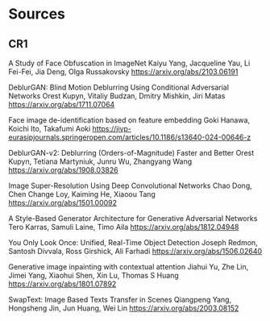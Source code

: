 # Sources

## CR1

A Study of Face Obfuscation in ImageNet
Kaiyu Yang, Jacqueline Yau, Li Fei-Fei, Jia Deng, Olga Russakovsky
https://arxiv.org/abs/2103.06191

DeblurGAN: Blind Motion Deblurring Using Conditional Adversarial Networks
Orest Kupyn, Vitaliy Budzan, Dmitry Mishkin, Jiri Matas
https://arxiv.org/abs/1711.07064

Face image de-identification based on feature embedding
Goki Hanawa, Koichi Ito, Takafumi Aoki
https://jivp-eurasipjournals.springeropen.com/articles/10.1186/s13640-024-00646-z

DeblurGAN-v2: Deblurring (Orders-of-Magnitude) Faster and Better
Orest Kupyn, Tetiana Martyniuk, Junru Wu, Zhangyang Wang
https://arxiv.org/abs/1908.03826

Image Super-Resolution Using Deep Convolutional Networks
Chao Dong, Chen Change Loy, Kaiming He, Xiaoou Tang
https://arxiv.org/abs/1501.00092

A Style-Based Generator Architecture for Generative Adversarial Networks
Tero Karras, Samuli Laine, Timo Aila
https://arxiv.org/abs/1812.04948

You Only Look Once: Unified, Real-Time Object Detection
Joseph Redmon, Santosh Divvala, Ross Girshick, Ali Farhadi
https://arxiv.org/abs/1506.02640

Generative image inpainting with contextual attention
Jiahui Yu, Zhe Lin, Jimei Yang, Xiaohui Shen, Xin Lu, Thomas S Huang
https://arxiv.org/abs/1801.07892

SwapText: Image Based Texts Transfer in Scenes
Qiangpeng Yang, Hongsheng Jin, Jun Huang, Wei Lin
https://arxiv.org/abs/2003.08152
